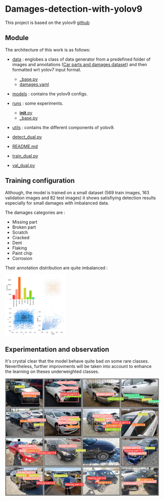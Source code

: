 # Damages-detection-with-yolov9


This project is based on the yolov9 [github](https://github.com/WongKinYiu/yolov9)

## Module
The architecture of this work is as follows:

 * [data](/data) : englobes a class of data generator from a predefined folder of images and annotations ([Car parts and damages dataset](https://humansintheloop.org/resources/datasets/car-parts-and-car-damages-dataset/)) and then formatted wrt yolov7 input format. 
    * [_base.py](/data/_base.py)
    * [damages.yaml](/data/damages.yaml)

 * [models](/models) : contains the yolov9 configs.

 * [runs](/runs) : some experiments.
    * [__init__.py](/fmgcam/__init__.py)
    * [_base.py](/fmgcam/_base.py)

 * [utils](/utils) : contains the different components of yolov9.

 * [detect_dual.py](/detect_dual.py)

 * [README.md](/README.md)
  
 * [train_dual.py](/train_dual.py)

 * [val_dual.py](/val_dual.py)


## Training configuration

 Although, the model is trained on a small dataset (569 train images, 163 validation images and 82 test images) it shows satisfiying detection results especially for small damages with imbalanced data. 

 The damages categories are :
   - Missing part
   - Broken part
   - Scratch
   - Cracked
   - Dent
   - Flaking
   - Paint chip
   - Corrosion

Their annotation distribution are quite imbalanced :

<img src="runs/train/exp12/labels.jpg" alt="drawing" width="200"/>



## Experimentation and observation
It's crystal clear that the model behave quite bad on some rare classes. Nevertheless, further improvments will be taken into account to enhance the learning on theses underweighted classes. 

<img src="runs/train/exp12/val_batch1_pred.jpg" alt="drawing" width="700"/>